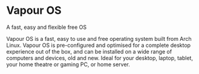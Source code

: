 # Vapour OS
A fast, easy and flexible free OS

Vapour OS is a fast, easy to use and free operating system built from Arch Linux. Vapour OS is pre-configured and optimised for a complete desktop experience out of the box, and can be installed on a wide range of computers and devices, old and new. Ideal for your desktop, laptop, tablet, your home theatre or gaming PC, or home server.
